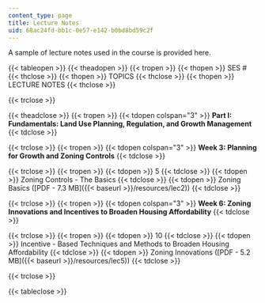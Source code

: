 ```yaml
---
content_type: page
title: Lecture Notes
uid: 68ac24fd-bb1c-0e57-e142-b0bd8bd59c2f
---
```


A sample of lecture notes used in the course is provided here.

{{< tableopen >}}
{{< theadopen >}}
{{< tropen >}}
{{< thopen >}}
SES #
{{< thclose >}}
{{< thopen >}}
TOPICS
{{< thclose >}}
{{< thopen >}}
LECTURE NOTES
{{< thclose >}}

{{< trclose >}}

{{< theadclose >}}
{{< tropen >}}
{{< tdopen colspan="3" >}}
**Part I: Fundamentals: Land Use Planning, Regulation, and Growth Management**
{{< tdclose >}}

{{< trclose >}}
{{< tropen >}}
{{< tdopen colspan="3" >}}
**Week 3: Planning for Growth and Zoning Controls**
{{< tdclose >}}

{{< trclose >}}
{{< tropen >}}
{{< tdopen >}}
5
{{< tdclose >}}
{{< tdopen >}}
Zoning Controls - The Basics
{{< tdclose >}}
{{< tdopen >}}
Zoning Basics ([PDF - 7.3 MB]({{< baseurl >}}/resources/lec2))
{{< tdclose >}}

{{< trclose >}}
{{< tropen >}}
{{< tdopen colspan="3" >}}
**Week 6: Zoning Innovations and Incentives to Broaden Housing Affordability**
{{< tdclose >}}

{{< trclose >}}
{{< tropen >}}
{{< tdopen >}}
10
{{< tdclose >}}
{{< tdopen >}}
Incentive - Based Techniques and Methods to Broaden Housing Affordability
{{< tdclose >}}
{{< tdopen >}}
Zoning Innovations ([PDF - 5.2 MB]({{< baseurl >}}/resources/lec5))
{{< tdclose >}}

{{< trclose >}}

{{< tableclose >}}
